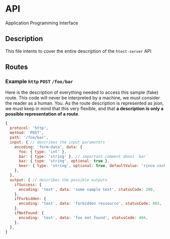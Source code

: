 # API
Application Programming Interface

## Description
This file intents to cover the entire description of the `htest-server` API

## Routes
### Example `http` `POST` `/foo/bar`
Here is the description of everything needed to access this sample (fake) route. This code will never be interpreted by a machine, we must consider the reader as a human. You. As the route description is represented as json, we must keep in mind that this very flexible, and that __a description is only a possible representation of a route__.
```js
{
  protocol: 'http',
  method: 'POST',
  path: '/foo/bar',
  input: { // describes the input parameters
    encoding: 'form-data', data: {
      foo: { type: 'int' },
      bar: { type: 'string' }, // important comment about `bar`
      baz: { type: 'string', optional: true },
      beer: { type: 'string', optional: true, defaultValue: 'rince cochon' },
    },
  },
  output: { // describes the possible outputs
    ifSuccess: {
      encoding: 'text', data: 'some sample text', statusCode: 200,
    },
    ifForbidden: {
      encoding: 'text', data: 'forbidden ressource', statusCode: 403,
    },
    ifNotFound: {
      encoding: 'text', data: 'foo not found', statusCode: 404,
    },
  },
}
```
